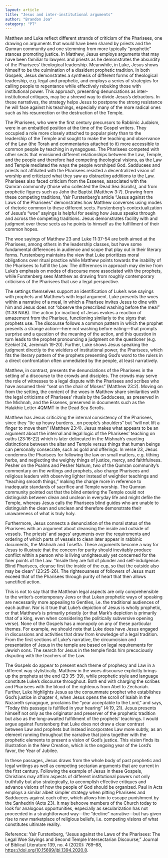 ```yaml
---
layout: article
title: "Jesus and inter-institutional arguments"
author: "Brandon Joa"
category: "PT"
---
```

Matthew and Luke reflect different strands of criticism of the Pharisees, one drawing on arguments that would have been shared by priests and the Qumran community and one stemming from more typically “prophetic” stances promoting justice. In Matthew, Jesus employs arguments that may have been familiar to lawyers and priests as he demonstrates the absurdity of the Pharisees’ theological leadership. Meanwhile, in Luke, Jesus shows himself to be the culmination of a dissident prophetic tradition. In both Gospels, Jesus demonstrates a synthesis of different forms of theological leadership, e.g. legal and prophetic, and employs a series of strategies for calling people to repentance while effectively rebuking those with institutional power. This approach, presenting denunciations as inter-institutional critiques, may be a shrewd way to divide Jesus’s detractors. In these narratives, the strategy helps Jesus to postpone the strong resistance he will face against his teachings, especially many of the more radical ones such as his resurrection or the destruction of the Temple.

The Pharisees, who were the first century precursors to Rabbinic Judaism, were in an embattled position at the time of the Gospel writers. They occupied a role more closely attached to popular piety than to the leadership of the Temple and sought to make the teaching and observance of the Law (the Torah and commentaries attached to it) more accessible to common people by teaching in synagogues. The Pharisees competed with other sects that envisioned different relationships between the Law, Temple, and the people and therefore had competing theological visions, as the Law and Temple mediated the ways the people worshiped God. Sadducees and priests not affiliated with the Pharisees resisted a decentralized vision of worship and criticized what they saw as distracting additions to the Law. Pharisees also faced criticism from the Essenes, associated with the Qumran community (those who collected the Dead Sea Scrolls), and from prophetic figures such as John the Baptist (Matthew 3:7). Drawing from these competing traditions, Yair Furstenberg’s article “Jesus against the Laws of the Pharisees” demonstrates how Matthew converses using modes of rhetoric common to these different sects. Furstenberg’s contextualization of Jesus’s “woe” sayings is helpful for seeing how Jesus speaks through and across the competing traditions. Jesus demonstrates facility with and judgment over these sects as he points to himself as the fulfillment of their common hopes.

The woe sayings of Matthew 23 and Luke 11:37-54 are both aimed at the Pharisees, among others in the leadership classes, but have some fundamental differences in audience and scope that play out in their literary forms. Furstenberg maintains the view that Luke prioritizes moral obligations over ritual practice while Matthew points towards the inability of the Pharisees to fulfill the Law. The differences in approach may derive from Luke’s emphasis on modes of discourse more associated with the prophets, while Furstenberg sees Matthew as drawing from roughly contemporary criticisms of the Pharisees that use a legal perspective.

The settings themselves support an identification of Luke’s woe sayings with prophets and Matthew’s with legal argument. Luke presents the woes within a narrative of a meal, in which a Pharisee invites Jesus to dine with him and Jesus does not “observe the prescribed washing before the meal” (11:38 NAB). The action (or inaction) of Jesus evokes a reaction of amazement from the Pharisee, functioning similarly to the signs that prophets use. The discourse follows a common pattern in which the prophet presents a strange action—here not washing before eating—that prompts surprise and a question of the meaning of the action, and this question in turn leads to the prophet pronouncing a judgment on the questioner (e.g. Ezekiel 24, Jeremiah 19-20). Further, Luke shows Jesus speaking the judgment directly to the wielders of institutional power, the Pharisees, which fits the literary pattern of the prophets presenting God’s word to the rulers in a direct confrontation often unmediated by the people, at least narratively.

Matthew, in contrast, presents the denunciations of the Pharisees in the setting of a discourse to the crowds and disciples. The crowds may serve the role of witnesses to a legal dispute with the Pharisees and scribes who have assumed their “seat on the chair of Moses” (Matthew 23:2). Moving on from the setting, the content of the woes in Matthew share similarities with the legal criticisms of Pharisees’ rituals by the Sadducees, as preserved in the Mishnah, and the Essenes, preserved in documents such as the Halakhic Letter 4QMMT in the Dead Sea Scrolls. 

Matthew has Jesus criticizing the internal consistency of the Pharisees, since they “tie up heavy burdens…on people’s shoulders” but “will not lift a finger to move them” (Matthew 23:4). Jesus makes what appears to be an argument about the internal and legal logic of the Pharisees’ teaching on oaths (23:16-22) which is later delineated in the Mishnah’s exacting distinctions between the altar and Temple versus things that human beings can personally consecrate, such as gold and offerings. In verse 23, Jesus condemns the Pharisees for following the law on small matters, e.g. tithing herbs, and neglecting the weighty things of justice, mercy, and faithfulness. Pesher on the Psalms and Pesher Nahum, two of the Qumran community’s commentary on the writings and prophets, also charge Pharisees and religious leaders with observing lighter instead of weightier teachings and “teaching smooth things,” making the charge more in reference to inadequate standards of sacrifice and Temple worship. The Qumran community pointed out that the blind entering the Temple could not distinguish between clean and unclean in everyday life and might defile the Temple, whereas Jesus calls the Pharisees blind guides who are unable to distinguish the clean and unclean and therefore demonstrate their unawareness of what is truly holy. 

Furthermore, Jesus connects a denunciation of the moral status of the Pharisees with an argument about cleansing the inside and outside of vessels. The priests’ and sages’ arguments over the requirements and ordering of which parts of vessels to clean later appear in rabbinic documents, the Mishnah and Tosefta. These arguments become a way for Jesus to illustrate that the concern for purity should inevitably produce conflict within a person who is living unrighteously yet concerned for the finer points of the Law. “Inside they are full of plunder and self-indulgence. Blind Pharisees, cleanse first the inside of the cup, so that the outside also may be clean” (23:25-26). The righteousness of followers of Jesus must exceed that of the Pharisees through purity of heart that then allows sanctified action.

This is not to say that the Matthean legal aspects are only comprehensible to the writer’s contemporary Jews or that Lukan prophetic ways of speaking are necessarily more appealing to Gentiles, i.e. the traditional audiences of each author. Nor is it true that Luke’s depiction of Jesus is wholly prophetic, or that Matthew’s is primarily priestly (or that Mark’s depiction is primarily that of a king, even when considering the politically subversive opening verse). None of the Gospels has a monopoly on any of these particular themes. For example, we should note that Luke does have Jesus engaged in discussions and activities that draw from knowledge of a legal tradition. From the first sections of Luke’s narrative, the circumcision and presentation of Jesus in the temple are based on legal requirements for Jewish sons. The search for Jesus in the temple finds him precociously disputing with the teachers of the Law.

The Gospels do appear to present each theme of prophecy and Law in a different way stylistically. Matthew in the woes discourse explicitly brings up the prophets at the end (23:35-39), while prophetic style and language constitute Luke’s discourse throughout. Both end with charging the scribes and Pharisees with the blood of the righteous from Abel to Zechariah. Further, Luke highlights Jesus as the consummate prophet who establishes God’s justice in chapter 4, when Jesus opens the scroll of Isaiah in the Nazareth synagogue, proclaims the “year acceptable to the Lord,” and says, “Today this passage is fulfilled in your hearing” (4:19, 21). Jesus presents himself not only as the originator and preserver of the prophetic tradition but also as the long-awaited fulfillment of the prophets’ teachings. I would argue against Furstenberg that Luke does not draw a clear contrast between Law and prophets but instead incorporates Law more subtly, as an element running throughout the narrative that joins together with the prophetic elements to present a vision of God’s justice. This vision finds its illustration in the New Creation, which is the ongoing year of the Lord’s favor, the Year of Jubilee.

In these passages, Jesus draws from the whole body of past prophetic and legal writings as well as competing sectarian arguments that are current in the first century. Following the example of Jesus in these Gospels, Christians may affirm aspects of different institutional powers not only truthfully but also strategically, to accomplish effective critiques and advance visions of how the people of God should be organized. Paul in Acts employs a similar albeit simpler strategy when pitting Pharisees and Sadducees against each other, which allows him to escape punishment by the Sanhedrin (Acts 23). It may behoove members of the Church today to look for analogous opportunities, especially as secularization has not proceeded in a straightforward way—the “decline” narrative—but has given rise to new marketplace of religious beliefs, i.e. competing visions of what constitutes ultimate reality.

Reference:
Yair Furstenberg, “Jesus against the Laws of the Pharisees: The Legal Woe Sayings and Second Temple Intersectarian Discourse,” Journal of Biblical Literature 139, no. 4 (2020): 769–88, https://doi.org/10.15699/jbl.1394.2020.8.